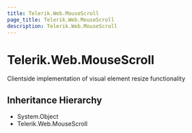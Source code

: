 ```yaml
---
title: Telerik.Web.MouseScroll
page_title: Telerik.Web.MouseScroll
description: Telerik.Web.MouseScroll
---
```


# Telerik.Web.MouseScroll

Clientside implementation of visual element resize functionality

## Inheritance Hierarchy

* System.Object
* Telerik.Web.MouseScroll

